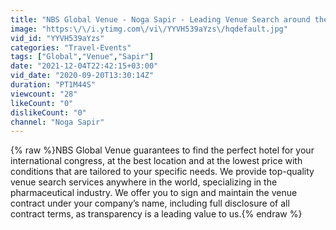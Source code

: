 ```yaml
---
title: "NBS Global Venue - Noga Sapir - Leading Venue Search around the World - Pharma & Association"
image: "https:\/\/i.ytimg.com\/vi\/YYVH539aYzs\/hqdefault.jpg"
vid_id: "YYVH539aYzs"
categories: "Travel-Events"
tags: ["Global","Venue","Sapir"]
date: "2021-12-04T22:42:15+03:00"
vid_date: "2020-09-20T13:30:14Z"
duration: "PT1M44S"
viewcount: "28"
likeCount: "0"
dislikeCount: "0"
channel: "Noga Sapir"
---
```

{% raw %}NBS Global Venue guarantees to find the perfect hotel for your international congress, at the best location and at the lowest price with conditions that are tailored to your specific needs.  We provide top-quality venue search services anywhere in the world, specializing in the pharmaceutical industry.  We offer you to sign and maintain the venue contract under your company’s name, including full disclosure of all contract terms, as transparency is a leading value to us.{% endraw %}
